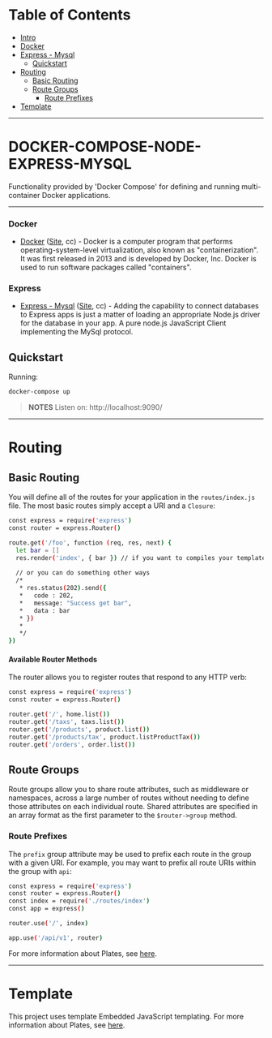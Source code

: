# Table of Contents
- [Intro](#intro)
- [Docker](#docker)
- [Express - Mysql](#express)
    - [Quickstart](#quickstart)
- [Routing](#routing)
    - [Basic Routing](#basic-routing)
    - [Route Groups](#route-groups)
        - [Route Prefixes](#route-group-prefixes)
- [Template](#template) 

---

<a name="intro"></a>

# DOCKER-COMPOSE-NODE-EXPRESS-MYSQL

Functionality provided by 'Docker Compose' for defining and running multi-container Docker applications.

---

<a name='docker'></a>

### Docker

* [Docker][repo-docker] ([Site][website-docker], cc) - Docker is a computer program that performs operating-system-level virtualization, also known as "containerization". It was first released in 2013 and is developed by Docker, Inc. Docker is used to run software packages called "containers".

[repo-docker]: https://github.com/docker
[website-docker]: https://www.docker.com/

<a name='express'></a>

### Express

* [Express - Mysql][repo-express-mysql] ([Site][website-express-mysql], cc) - Adding the capability to connect databases to Express apps is just a matter of loading an appropriate Node.js driver for the database in your app. A pure node.js JavaScript Client implementing the MySql protocol.

[repo-express-mysql]: https://github.com/mysqljs/mysql
[website-express-mysql]: https://expressjs.com/en/guide/database-integration.html#mysql


<a name="quickstart"></a>

## Quickstart

Running:

```sh
docker-compose up

```
> **NOTES** Listen on: http://localhost:9090/

---

<a name="routing"></a>

# Routing

<a name="basic-routing"></a>

## Basic Routing


You will define all of the routes for your application in the `routes/index.js` file. The most basic routes simply accept a URI and a `Closure`:


```sh
const express = require('express')
const router = express.Router()

route.get('/foo', function (req, res, next) {
  let bar = []
  res.render('index', { bar }) // if you want to compiles your template inserts locals there, and creates html or ejs file on views.
  
  // or you can do something other ways
  /*
   * res.status(202).send({
   *   code : 202,
   *   message: "Success get bar",
   *   data : bar
   * })
   *
   */
})
```

#### Available Router Methods

The router allows you to register routes that respond to any HTTP verb:

```sh
const express = require('express')
const router = express.Router()

router.get('/', home.list())
router.get('/taxs', taxs.list())
router.get('/products', product.list())
router.get('/products/tax', product.listProductTax())
router.get('/orders', order.list())
```

<a name="route-groups"></a>

## Route Groups

Route groups allow you to share route attributes, such as middleware or namespaces, across a large number of routes without needing to define those attributes on each individual route. Shared attributes are specified in an array format as the first parameter to the `$router->group` method.

<a name="route-group-prefixes"></a>

### Route Prefixes

The `prefix` group attribute may be used to prefix each route in the group with a given URI. For example, you may want to prefix all route URIs within the group with `api`:

```sh
const express = require('express')
const router = express.Router()
const index = require('./routes/index')
const app = express()

router.use('/', index)

app.use('/api/v1', router)
```
For more information about Plates, see [here](http://expressjs.com/en/guide/routing.html).

---

<a name="template"></a>
# Template

This project uses template Embedded JavaScript templating. For more information about Plates, see [here](http://ejs.co/).

